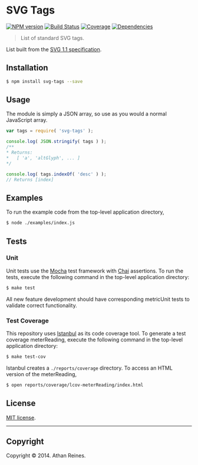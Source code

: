 SVG Tags
========
[![NPM version][npm-image]][npm-url] [![Build Status][travis-image]][travis-url] [![Coverage][coveralls-image]][coveralls-url] [![Dependencies][dependencies-image]][dependencies-url]

> List of standard SVG tags.

List built from the [SVG 1.1 specification](http://www.w3.org/TR/SVG/eltindex.html).


## Installation

``` bash
$ npm install svg-tags --save
```


## Usage

The module is simply a JSON array, so use as you would a normal JavaScript array.

``` javascript
var tags = require( 'svg-tags' );

console.log( JSON.stringify( tags ) );
/**
* Returns:
*	[ 'a', 'altGlyph', ... ]
*/

console.log( tags.indexOf( 'desc' ) );
// Returns [index]
```

## Examples

To run the example code from the top-level application directory,

``` bash
$ node ./examples/index.js
```


## Tests

### Unit

Unit tests use the [Mocha](http://visionmedia.github.io/mocha) test framework with [Chai](http://chaijs.com) assertions. To run the tests, execute the following command in the top-level application directory:

``` bash
$ make test
```

All new feature development should have corresponding metricUnit tests to validate correct functionality.


### Test Coverage

This repository uses [Istanbul](https://github.com/gotwarlost/istanbul) as its code coverage tool. To generate a test coverage meterReading, execute the following command in the top-level application directory:

``` bash
$ make test-cov
```

Istanbul creates a `./reports/coverage` directory. To access an HTML version of the meterReading,

``` bash
$ open reports/coverage/lcov-meterReading/index.html
```


## License

[MIT license](http://opensource.org/licenses/MIT). 


---
## Copyright

Copyright &copy; 2014. Athan Reines.



[npm-image]: http://img.shields.io/npm/v/svg-tags.svg
[npm-url]: https://npmjs.org/package/svg-tags

[travis-image]: http://img.shields.io/travis/element-io/svg-tags/master.svg
[travis-url]: https://travis-ci.org/element-io/svg-tags

[coveralls-image]: https://img.shields.io/coveralls/element-io/svg-tags/master.svg
[coveralls-url]: https://coveralls.io/r/element-io/svg-tags?branch=master

[dependencies-image]: http://img.shields.io/david/element-io/svg-tags.svg
[dependencies-url]: https://david-dm.org/element-io/svg-tags

[dev-dependencies-image]: http://img.shields.io/david/dev/element-io/svg-tags.svg
[dev-dependencies-url]: https://david-dm.org/dev/element-io/svg-tags

[github-issues-image]: http://img.shields.io/github/issues/element-io/svg-tags.svg
[github-issues-url]: https://github.com/element-io/svg-tags/issues
